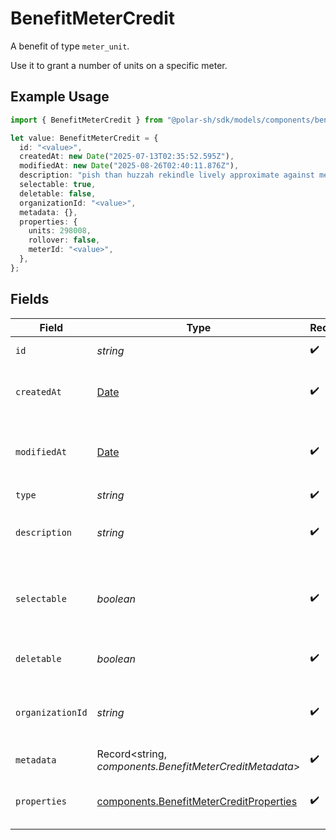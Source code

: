 # BenefitMeterCredit

A benefit of type `meter_unit`.

Use it to grant a number of units on a specific meter.

## Example Usage

```typescript
import { BenefitMeterCredit } from "@polar-sh/sdk/models/components/benefitmetercredit.js";

let value: BenefitMeterCredit = {
  id: "<value>",
  createdAt: new Date("2025-07-13T02:35:52.595Z"),
  modifiedAt: new Date("2025-08-26T02:40:11.876Z"),
  description: "pish than huzzah rekindle lively approximate against meal",
  selectable: true,
  deletable: false,
  organizationId: "<value>",
  metadata: {},
  properties: {
    units: 298008,
    rollover: false,
    meterId: "<value>",
  },
};
```

## Fields

| Field                                                                                              | Type                                                                                               | Required                                                                                           | Description                                                                                        |
| -------------------------------------------------------------------------------------------------- | -------------------------------------------------------------------------------------------------- | -------------------------------------------------------------------------------------------------- | -------------------------------------------------------------------------------------------------- |
| `id`                                                                                               | *string*                                                                                           | :heavy_check_mark:                                                                                 | The ID of the benefit.                                                                             |
| `createdAt`                                                                                        | [Date](https://developer.mozilla.org/en-US/docs/Web/JavaScript/Reference/Global_Objects/Date)      | :heavy_check_mark:                                                                                 | Creation timestamp of the object.                                                                  |
| `modifiedAt`                                                                                       | [Date](https://developer.mozilla.org/en-US/docs/Web/JavaScript/Reference/Global_Objects/Date)      | :heavy_check_mark:                                                                                 | Last modification timestamp of the object.                                                         |
| `type`                                                                                             | *string*                                                                                           | :heavy_check_mark:                                                                                 | N/A                                                                                                |
| `description`                                                                                      | *string*                                                                                           | :heavy_check_mark:                                                                                 | The description of the benefit.                                                                    |
| `selectable`                                                                                       | *boolean*                                                                                          | :heavy_check_mark:                                                                                 | Whether the benefit is selectable when creating a product.                                         |
| `deletable`                                                                                        | *boolean*                                                                                          | :heavy_check_mark:                                                                                 | Whether the benefit is deletable.                                                                  |
| `organizationId`                                                                                   | *string*                                                                                           | :heavy_check_mark:                                                                                 | The ID of the organization owning the benefit.                                                     |
| `metadata`                                                                                         | Record<string, *components.BenefitMeterCreditMetadata*>                                            | :heavy_check_mark:                                                                                 | N/A                                                                                                |
| `properties`                                                                                       | [components.BenefitMeterCreditProperties](../../models/components/benefitmetercreditproperties.md) | :heavy_check_mark:                                                                                 | Properties for a benefit of type `meter_unit`.                                                     |